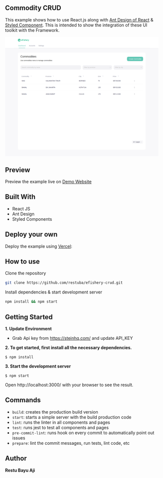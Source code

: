 ## Commodity CRUD

This example shows how to use React.js along with [Ant Design of React](https://ant.design) & [Styled Component](https://styled-components.com/). This is intended to show the integration of these UI toolkit with the Framework.

![Commodity Search Screenshot](https://github.com/restuba/efishery-crud/blob/master/public/screencapture-efishery-crud-vercel-app-1.png)


## Preview

Preview the example live on [Demo Website](https://efishery-crud.vercel.app/)


## Built With

- React JS
- Ant Design
- Styled Components


## Deploy your own

Deploy the example using [Vercel](https://vercel.com/):


## How to use

Clone the repository
```bash
git clone https://github.com/restuba/efishery-crud.git
```

Install dependencies & start development server
```bash
npm install && npm start
```

## Getting Started

**1. Update Environment**

- Grab Api key from https://steinhq.com/ and update API_KEY

**2. To get started, first install all the necessary dependencies.**

```
$ npm install
```

**3. Start the development server**

```
$ npm start
```

Open http://localhost:3000/ with your browser to see the result.

## Commands

- `build`: creates the production build version
- `start`: starts a simple server with the build production code
- `lint`: runs the linter in all components and pages
- `test`: runs jest to test all components and pages
- `pre-commit-lint`: runs hook on every commit to automatically point out issues 
- `prepare`: lint the commit messages, run tests, lint code, etc

## Author

**Restu Bayu Aji**
